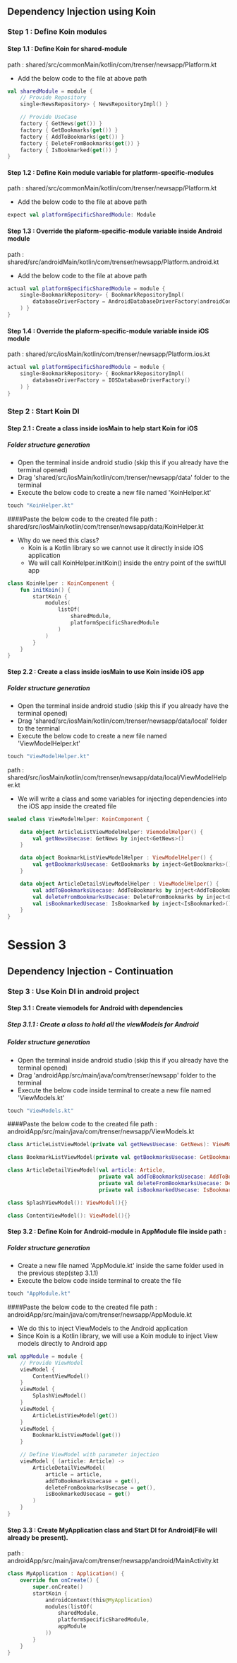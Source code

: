 
## Dependency Injection using Koin

### Step 1 : Define Koin modules
#### Step 1.1 : Define Koin for shared-module 
path : shared/src/commonMain/kotlin/com/trenser/newsapp/Platform.kt

- Add the below code to the file at above path
```kotlin
val sharedModule = module {
    // Provide Repository
    single<NewsRepository> { NewsRepositoryImpl() }

    // Provide UseCase
    factory { GetNews(get()) }
    factory { GetBookmarks(get()) }
    factory { AddToBookmarks(get()) }
    factory { DeleteFromBookmarks(get()) }
    factory { IsBookmarked(get()) }
}
```

#### Step 1.2 : Define Koin module variable for platform-specific-modules
path : shared/src/commonMain/kotlin/com/trenser/newsapp/Platform.kt

- Add the below code to the file at above path
```kotlin
expect val platformSpecificSharedModule: Module
```

#### Step 1.3 : Override the plaform-specific-module variable inside Android module
path : shared/src/androidMain/kotlin/com/trenser/newsapp/Platform.android.kt

- Add the below code to the file at above path
```kotlin
actual val platformSpecificSharedModule = module {
    single<BookmarkRepository> { BookmarkRepositoryImpl(
        databaseDriverFactory = AndroidDatabaseDriverFactory(androidContext())
    ) }
}
```

#### Step 1.4 : Override the plaform-specific-module variable inside iOS module
path : shared/src/iosMain/kotlin/com/trenser/newsapp/Platform.ios.kt
```kotlin
actual val platformSpecificSharedModule = module {
    single<BookmarkRepository> { BookmarkRepositoryImpl(
        databaseDriverFactory = IOSDatabaseDriverFactory()
    ) }
}
```


### Step 2 : Start Koin DI
#### Step 2.1 : Create a class inside iosMain to help start Koin for iOS

##### Folder structure generation
- Open the terminal inside android studio (skip this if you already have the terminal opened)
- Drag 'shared/src/iosMain/kotlin/com/trenser/newsapp/data' folder to the terminal
- Execute the below code to create a new file named 'KoinHelper.kt'
```kotlin
touch "KoinHelper.kt"
```

####Paste the below code to the created file
path : shared/src/iosMain/kotlin/com/trenser/newsapp/data/KoinHelper.kt

- Why do we need this class?
    - Koin is a Kotlin library so we cannot use it directly inside iOS application
    - We will call KoinHelper.initKoin() inside the entry point of the swiftUI app

```kotlin
class KoinHelper : KoinComponent {
    fun initKoin() {
        startKoin {
            modules(
                listOf(
                    sharedModule,
                    platformSpecificSharedModule
                )
            )
        }
    }
}
```

#### Step 2.2 : Create a class inside iosMain to use Koin inside iOS app
##### Folder structure generation
- Open the terminal inside android studio (skip this if you already have the terminal opened)
- Drag 'shared/src/iosMain/kotlin/com/trenser/newsapp/data/local' folder to the terminal
- Execute the below code to create a new file named 'ViewModelHelper.kt'
```kotlin
touch "ViewModelHelper.kt"
```

path : shared/src/iosMain/kotlin/com/trenser/newsapp/data/local/ViewModelHelper.kt
- We will write a class and some variables for injecting dependencies into the iOS app inside the created file
```kotlin
sealed class ViewModelHelper: KoinComponent {

    data object ArticleListViewModelHelper: ViemodelHelper() {
        val getNewsUsecase: GetNews by inject<GetNews>()
    }

    data object BookmarkListViewModelHelper : ViewModelHelper() {
        val getBookmarksUsecase: GetBookmarks by inject<GetBookmarks>()
    }

    data object ArticleDetailsViewModelHelper : ViewModelHelper() {
        val addToBookmarksUsecase: AddToBookmarks by inject<AddToBookmarks>()
        val deleteFromBookmarksUsecase: DeleteFromBookmarks by inject<DeleteFromBookmarks>()
        val isBookmarkedUsecase: IsBookmarked by inject<IsBookmarked>()
    }
}
```

# Session 3

## Dependency Injection - Continuation
### Step 3 : Use Koin DI in android project

#### Step 3.1 : Create viemodels for Android with dependencies
##### Step 3.1.1 : Create a class to hold all the viewModels for Android

##### Folder structure generation
- Open the terminal inside android studio (skip this if you already have the terminal opened)
- Drag 'androidApp/src/main/java/com/trenser/newsapp' folder to the terminal
- Execute the below code inside terminal to create a new file named 'ViewModels.kt'
```kotlin
touch "ViewModels.kt"
```

####Paste the below code to the created file
path : androidApp/src/main/java/com/trenser/newsapp/ViewModels.kt

```kotlin
class ArticleListViewModel(private val getNewsUsecase: GetNews): ViewModel(){}

class BookmarkListViewModel(private val getBookmarksUsecase: GetBookmarks): ViewModel(){}

class ArticleDetailViewModel(val article: Article,
                             private val addToBookmarksUsecase: AddToBookmarks,
                             private val deleteFromBookmarksUsecase: DeleteFromBookmarks,
                             private val isBookmarkedUsecase: IsBookmarked): ViewModel(){}

class SplashViewModel(): ViewModel(){}

class ContentViewModel(): ViewModel(){}
```

#### Step 3.2 : Define Koin for Android-module in AppModule file inside path :
##### Folder structure generation
- Create a new file named 'AppModule.kt' inside the same folder used in the previous step(step 3.1.1)
- Execute the below code inside terminal to create the file
```kotlin
touch "AppModule.kt"
```

####Paste the below code to the created file
path : androidApp/src/main/java/com/trenser/newsapp/AppModule.kt

- We do this to inject ViewModels to the Android application
- Since Koin is a Kotlin library, we will use a Koin module to inject View models directly to Android app
```kotlin
val appModule = module {
    // Provide ViewModel
    viewModel {
        ContentViewModel()
    }
    viewModel {
        SplashViewModel()
    }
    viewModel {
        ArticleListViewModel(get())
    }
    viewModel {
        BookmarkListViewModel(get())
    }

    // Define ViewModel with parameter injection
    viewModel { (article: Article) ->
        ArticleDetailViewModel(
            article = article,
            addToBookmarksUsecase = get(),
            deleteFromBookmarksUsecase = get(),
            isBookmarkedUsecase = get()
        )
    }
}
```

#### Step 3.3 : Create MyApplication class and Start DI for Android(File will already be present). 
path : androidApp/src/main/java/com/trenser/newsapp/android/MainActivity.kt
```kotlin
class MyApplication : Application() {
    override fun onCreate() {
        super.onCreate()
        startKoin {
            androidContext(this@MyApplication)
            modules(listOf(
                sharedModule,
                platformSpecificSharedModule,
                appModule
            ))
        }
    }
}
```
